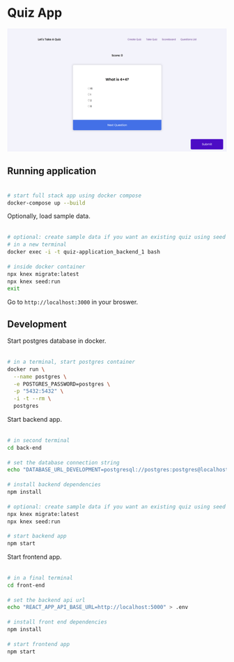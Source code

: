 # Quiz App

![quizapp screenshot](./image/Screenshot%20(80).png)

## Running application

```bash

# start full stack app using docker compose
docker-compose up --build

```

Optionally, load sample data.

```bash

# optional: create sample data if you want an existing quiz using seed data
# in a new terminal
docker exec -i -t quiz-application_backend_1 bash

# inside docker container
npx knex migrate:latest
npx knex seed:run
exit

```

Go to `http://localhost:3000` in your broswer.

## Development

Start postgres database in docker.

```bash

# in a terminal, start postgres container
docker run \
  --name postgres \
  -e POSTGRES_PASSWORD=postgres \
  -p "5432:5432" \
  -i -t --rm \
  postgres

```
Start backend app.

```bash

# in second terminal
cd back-end

# set the database connection string
echo "DATABASE_URL_DEVELOPMENT=postgresql://postgres:postgres@localhost/postgres" > .env

# install backend dependencies
npm install

# optional: create sample data if you want an existing quiz using seed data
npx knex migrate:latest
npx knex seed:run

# start backend app
npm start

```

Start frontend app.

```bash

# in a final terminal
cd front-end

# set the backend api url
echo "REACT_APP_API_BASE_URL=http://localhost:5000" > .env

# install front end dependencies
npm install

# start frontend app
npm start

```